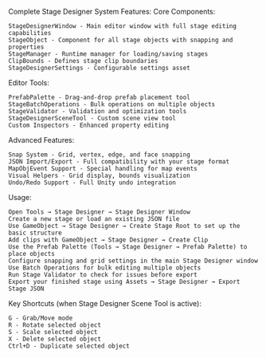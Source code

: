 Complete Stage Designer System Features:
Core Components:

    StageDesignerWindow - Main editor window with full stage editing capabilities
    StageObject - Component for all stage objects with snapping and properties
    StageManager - Runtime manager for loading/saving stages
    ClipBounds - Defines stage clip boundaries
    StageDesignerSettings - Configurable settings asset

Editor Tools:

    PrefabPalette - Drag-and-drop prefab placement tool
    StageBatchOperations - Bulk operations on multiple objects
    StageValidator - Validation and optimization tools
    StageDesignerSceneTool - Custom scene view tool
    Custom Inspectors - Enhanced property editing

Advanced Features:

    Snap System - Grid, vertex, edge, and face snapping
    JSON Import/Export - Full compatibility with your stage format
    MapObjEvent Support - Special handling for map events
    Visual Helpers - Grid display, bounds visualization
    Undo/Redo Support - Full Unity undo integration

Usage:

    Open Tools → Stage Designer → Stage Designer Window
    Create a new stage or load an existing JSON file
    Use GameObject → Stage Designer → Create Stage Root to set up the basic structure
    Add clips with GameObject → Stage Designer → Create Clip
    Use the Prefab Palette (Tools → Stage Designer → Prefab Palette) to place objects
    Configure snapping and grid settings in the main Stage Designer window
    Use Batch Operations for bulk editing multiple objects
    Run Stage Validator to check for issues before export
    Export your finished stage using Assets → Stage Designer → Export Stage JSON

Key Shortcuts (when Stage Designer Scene Tool is active):

    G - Grab/Move mode
    R - Rotate selected object
    S - Scale selected object
    X - Delete selected object
    Ctrl+D - Duplicate selected object
